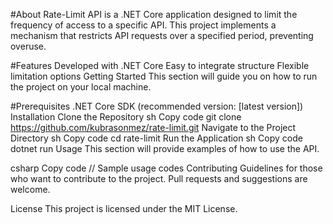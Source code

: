 #About
Rate-Limit API is a .NET Core application designed to limit the frequency of access to a specific API. This project implements a mechanism that restricts API requests over a specified period, preventing overuse.

#Features
Developed with .NET Core
Easy to integrate structure
Flexible limitation options
Getting Started
This section will guide you on how to run the project on your local machine.

#Prerequisites
.NET Core SDK (recommended version: [latest version])
Installation
Clone the Repository
sh
Copy code
git clone https://github.com/kubrasonmez/rate-limit.git
Navigate to the Project Directory
sh
Copy code
cd rate-limit
Run the Application
sh
Copy code
dotnet run
Usage
This section will provide examples of how to use the API.

csharp
Copy code
// Sample usage codes
Contributing
Guidelines for those who want to contribute to the project. Pull requests and suggestions are welcome.

License
This project is licensed under the MIT License.
